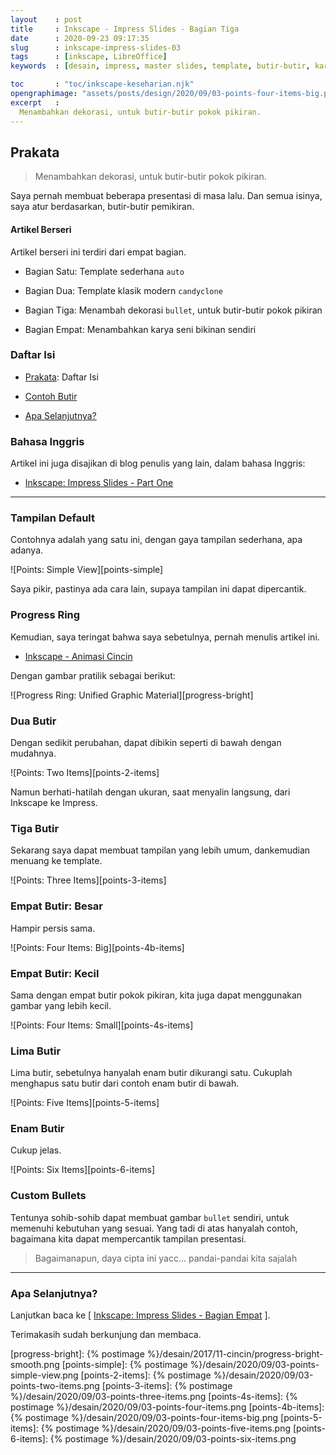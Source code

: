 ```yaml
---
layout    : post
title     : Inkscape - Impress Slides - Bagian Tiga
date      : 2020-09-23 09:17:35
slug      : inkscape-impress-slides-03
tags      : [inkscape, LibreOffice]
keywords  : [desain, impress, master slides, template, butir-butir, karya asli]

toc       : "toc/inkscape-keseharian.njk"
opengraphimage: "assets/posts/design/2020/09/03-points-four-items-big.png"
excerpt   : 
  Menambahkan dekorasi, untuk butir-butir pokok pikiran.
---
```


<a name="prakata"></a>

## Prakata

> Menambahkan dekorasi, untuk butir-butir pokok pikiran.

Saya pernah membuat beberapa presentasi di masa lalu.
Dan semua isinya, saya atur berdasarkan, butir-butir pemikiran.

#### Artikel Berseri

Artikel berseri ini terdiri dari empat bagian.

* Bagian Satu: Template sederhana `auto`

* Bagian Dua: Template klasik modern `candyclone`

* Bagian Tiga: Menambah dekorasi `bullet`,
  untuk butir-butir pokok pikiran

* Bagian Empat: Menambahkan karya seni bikinan sendiri

### Daftar Isi

* [Prakata](#prakata): Daftar Isi

* [Contoh Butir](#butir)

* [Apa Selanjutnya?](#selanjutnya)

### Bahasa Inggris

Artikel ini juga disajikan di blog penulis yang lain,
dalam bahasa Inggris:

* [Inkscape: Impress Slides - Part One][english-version]

-- -- --

<a name="butir"></a>

### Tampilan Default

Contohnya adalah yang satu ini,
dengan gaya tampilan sederhana, apa adanya.

![Points: Simple View][points-simple]

Saya pikir, pastinya ada cara lain,
supaya tampilan ini dapat dipercantik.

### Progress Ring

Kemudian, saya teringat bahwa saya sebetulnya,
pernah menulis artikel ini. 

* [Inkscape - Animasi Cincin][local-progress-ring]

Dengan gambar pratilik sebagai berikut:

![Progress Ring: Unified Graphic Material][progress-bright]

### Dua Butir

Dengan sedikit perubahan,
dapat dibikin seperti di bawah dengan mudahnya.

![Points: Two Items][points-2-items]

Namun berhati-hatilah dengan ukuran,
saat menyalin langsung, dari Inkscape ke Impress.

### Tiga Butir

Sekarang saya dapat membuat tampilan yang lebih umum,
dankemudian menuang ke template.

![Points: Three Items][points-3-items]

### Empat Butir: Besar

Hampir persis sama.

![Points: Four Items: Big][points-4b-items]

### Empat Butir: Kecil

Sama dengan empat butir pokok pikiran,
kita juga dapat menggunakan gambar yang lebih kecil.

![Points: Four Items: Small][points-4s-items]

### Lima Butir

Lima butir, sebetulnya hanyalah enam butir dikurangi satu.
Cukuplah menghapus satu butir dari contoh enam butir di bawah.

![Points: Five Items][points-5-items]

### Enam Butir

Cukup jelas.

![Points: Six Items][points-6-items]

### Custom Bullets

Tentunya sohib-sohib dapat membuat gambar `bullet` sendiri,
untuk memenuhi kebutuhan yang sesuai.
Yang tadi di atas hanyalah contoh,
bagaimana kita dapat mempercantik tampilan presentasi.

> Bagaimanapun, daya cipta ini yacc... pandai-pandai kita sajalah

-- -- --

<a name="selanjutnya"></a>

### Apa Selanjutnya?

Lanjutkan baca ke
[ [Inkscape: Impress Slides - Bagian Empat][local-whats-next] ].

Terimakasih sudah berkunjung dan membaca.

[//]: <> ( -- -- -- links below -- -- -- )

[local-whats-next]:     /inkscape/2020/09/24/inkscape-impress-slides-04.html
[english-version]:      https://epsi-rns.gitlab.io/design/2020/09/23/inkscape-impress-slides-03/

[local-progress-ring]:  /inkscape/2017/11/15/animasi-cincin.html

[progress-bright]:  {% postimage %}/desain/2017/11-cincin/progress-bright-smooth.png
[points-simple]:    {% postimage %}/desain/2020/09/03-points-simple-view.png
[points-2-items]:   {% postimage %}/desain/2020/09/03-points-two-items.png
[points-3-items]:   {% postimage %}/desain/2020/09/03-points-three-items.png
[points-4s-items]:  {% postimage %}/desain/2020/09/03-points-four-items.png
[points-4b-items]:  {% postimage %}/desain/2020/09/03-points-four-items-big.png
[points-5-items]:   {% postimage %}/desain/2020/09/03-points-five-items.png
[points-6-items]:   {% postimage %}/desain/2020/09/03-points-six-items.png
